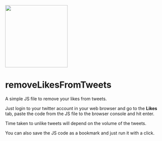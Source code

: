<img src="https://freepngimg.com/thumb/terminator/21148-9-terminator-picture.png" width="200" />  

# removeLikesFromTweets
A simple JS file to remove your likes from tweets.

Just login to your twitter account in your web browser and go to the **Likes** tab, paste the code from the JS file to the browser console and hit enter.

Time taken to unlike tweets will depend on the volume of the tweets.

You can also save the JS code as a bookmark and just run it with a click.
